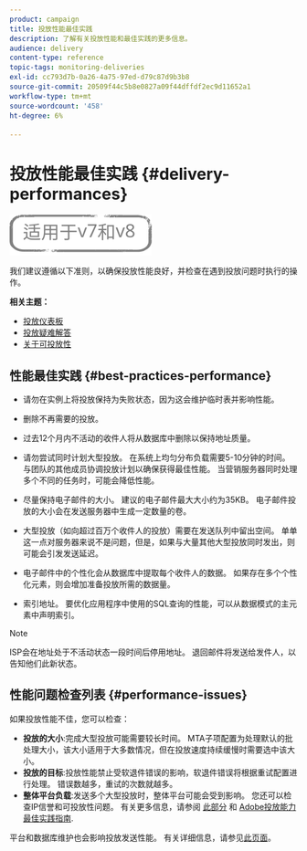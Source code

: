 ```yaml
---
product: campaign
title: 投放性能最佳实践
description: 了解有关投放性能和最佳实践的更多信息。
audience: delivery
content-type: reference
topic-tags: monitoring-deliveries
exl-id: cc793d7b-0a26-4a75-97ed-d79c87d9b3b8
source-git-commit: 20509f44c5b8e0827a09f44dffdf2ec9d11652a1
workflow-type: tm+mt
source-wordcount: '458'
ht-degree: 6%

---
```


# 投放性能最佳实践 {#delivery-performances}

![](../../assets/common.svg)

我们建议遵循以下准则，以确保投放性能良好，并检查在遇到投放问题时执行的操作。

**相关主题：**

* [投放仪表板](delivery-dashboard.md)
* [投放疑难解答](delivery-troubleshooting.md)
* [关于可投放性](about-deliverability.md)

## 性能最佳实践 {#best-practices-performance}

* 请勿在实例上将投放保持为失败状态，因为这会维护临时表并影响性能。

* 删除不再需要的投放。

* 过去12个月内不活动的收件人将从数据库中删除以保持地址质量。

* 请勿尝试同时计划大型投放。 在系统上均匀分布负载需要5-10分钟的时间。 与团队的其他成员协调投放计划以确保获得最佳性能。 当营销服务器同时处理多个不同的任务时，可能会降低性能。

* 尽量保持电子邮件的大小。 建议的电子邮件最大大小约为35KB。 电子邮件投放的大小会在发送服务器中生成一定数量的卷。

* 大型投放（如向超过百万个收件人的投放）需要在发送队列中留出空间。 单单这一点对服务器来说不是问题，但是，如果与大量其他大型投放同时发出，则可能会引发发送延迟。

* 电子邮件中的个性化会从数据库中提取每个收件人的数据。 如果存在多个个性化元素，则会增加准备投放所需的数据量。

* 索引地址。 要优化应用程序中使用的SQL查询的性能，可以从数据模式的主元素中声明索引。

>[!NOTE]
>
>ISP会在地址处于不活动状态一段时间后停用地址。 退回邮件将发送给发件人，以告知他们此新状态。

## 性能问题检查列表 {#performance-issues}

如果投放性能不佳，您可以检查：

* **投放的大小**:完成大型投放可能需要较长时间。 MTA子项配置为处理默认的批处理大小，该大小适用于大多数情况，但在投放速度持续缓慢时需要选中该大小。
* **投放的目标**:投放性能禁止受软退件错误的影响，软退件错误将根据重试配置进行处理。 错误数越多，重试的次数就越多。
* **整体平台负载**:发送多个大型投放时，整体平台可能会受到影响。 您还可以检查IP信誉和可投放性问题。 有关更多信息，请参阅 [此部分](about-deliverability.md) 和 [Adobe投放能力最佳实践指南](https://experienceleague.adobe.com/docs/deliverability-learn/deliverability-best-practice-guide/introduction.html?lang=zh-Hans).

平台和数据库维护也会影响投放发送性能。 有关详细信息，请参见[此页面](../../production/using/database-performances.md)。
